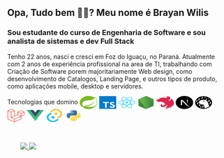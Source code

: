 ## Opa, Tudo bem 🤙🏼? Meu nome é Brayan Wilis
### Sou estudante do curso de Engenharia de Software e sou analista de sistemas e dev Full Stack
 Tenho 22 anos, nasci e cresci em Foz do Iguaçu, no Paraná.  Atualmente com 2 anos de experiência profissional na area de TI, trabalhando com Criação de Software porem majoritariamente Web design, como desenvolvimento de Catalogos, Landing Page, e outros tipos de produto, como aplicações  mobile, desktop e servidores.

<div>
  Tecnologias que domino
  <img align="center" height="30" width="40" src="https://raw.githubusercontent.com/devicons/devicon/master/icons/spring/spring-original.svg" title="Spring Boot">
  <img align="center" height="30" width="40" src="https://raw.githubusercontent.com/devicons/devicon/master/icons/typescript/typescript-plain.svg" title="Typescript">
  <img align="center" height="30" width="40" src="https://raw.githubusercontent.com/devicons/devicon/master/icons/react/react-original.svg" title="React JS">
  <img align="center" height="30" width="40" src="https://raw.githubusercontent.com/devicons/devicon/master/icons/nodejs/nodejs-original.svg" title="Node JS">
  <img align="center" height="30" width="40" src="https://github.com/devicons/devicon/blob/master/icons/nestjs/nestjs-original.svg" title="Nest JS">
  <img align="center" height="30" width="40" src="https://raw.githubusercontent.com/devicons/devicon/master/icons/nextjs/nextjs-original.svg" title="Next JS">
  <img align="center" height="30" width="40" src="https://github.com/devicons/devicon/blob/master/icons/denojs/denojs-original.svg" title="Deno">
  <img align="center" height="30" width="40" src="https://github.com/devicons/devicon/blob/master/icons/laravel/laravel-original.svg" title="Laravel JS">
  <img align="center" height="30" width="40" src="https://github.com/devicons/devicon/blob/master/icons/vuejs/vuejs-original.svg" title="Vue JS">
  <img align="center" height="30" width="40" src="https://raw.githubusercontent.com/devicons/devicon/master/icons/tauri/tauri-original.svg" title="Tauri">
  <img align="center" height="30" width="40" src="https://raw.githubusercontent.com/devicons/devicon/master/icons/python/python-original.svg" title="Python">
</div>
<br>
<div style="display: flex; margin: 30px">
  <a href="https://github.com/buraym">
  <img height="180em" src="https://github-readme-streak-stats.herokuapp.com?user=Buraym&theme=vue&hide_border=true&border_radius=5&locale=pt-br&date_format=j%2Fn%5B%2FY%5D" />
  <img height="180em"src="https://github-readme-stats.vercel.app/api/top-langs/?username=buraym&layout=compact&langs_count=7"/>
</div>
